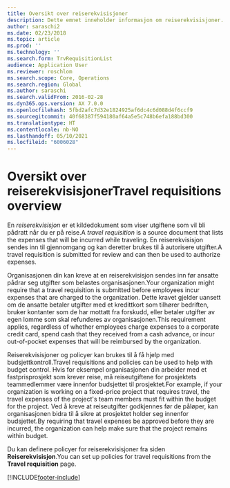 ```yaml
---
title: Oversikt over reiserekvisisjoner
description: Dette emnet inneholder informasjon om reiserekvisisjoner. En reiserekvisisjon dokumenterer planlagte reiseutgifter.
author: saraschi2
ms.date: 02/23/2018
ms.topic: article
ms.prod: ''
ms.technology: ''
ms.search.form: TrvRequisitionList
audience: Application User
ms.reviewer: roschlom
ms.search.scope: Core, Operations
ms.search.region: Global
ms.author: saraschi
ms.search.validFrom: 2016-02-28
ms.dyn365.ops.version: AX 7.0.0
ms.openlocfilehash: 5fbd2afc7d32e1824925af6dc4c6d088d4f6ccf9
ms.sourcegitcommit: 40f68387f594180af64a5e5c748b6efa188bd300
ms.translationtype: HT
ms.contentlocale: nb-NO
ms.lasthandoff: 05/10/2021
ms.locfileid: "6006028"
---
```

# <a name="travel-requisitions-overview"></a><span data-ttu-id="fa8e5-104">Oversikt over reiserekvisisjoner</span><span class="sxs-lookup"><span data-stu-id="fa8e5-104">Travel requisitions overview</span></span>

<span data-ttu-id="fa8e5-105">En *reiserekvisisjon* er et kildedokument som viser utgiftene som vil bli pådratt når du er på reise.</span><span class="sxs-lookup"><span data-stu-id="fa8e5-105">A *travel requisition* is a source document that lists the expenses that will be incurred while traveling.</span></span> <span data-ttu-id="fa8e5-106">En reiserekvisisjon sendes inn til gjennomgang og kan deretter brukes til å autorisere utgifter.</span><span class="sxs-lookup"><span data-stu-id="fa8e5-106">A travel requisition is submitted for review and can then be used to authorize expenses.</span></span>

<span data-ttu-id="fa8e5-107">Organisasjonen din kan kreve at en reiserekvisisjon sendes inn før ansatte pådrar seg utgifter som belastes organisasjonen.</span><span class="sxs-lookup"><span data-stu-id="fa8e5-107">Your organization might require that a travel requisition is submitted before employees incur expenses that are charged to the organization.</span></span> <span data-ttu-id="fa8e5-108">Dette kravet gjelder uansett om de ansatte betaler utgifter med et kredittkort som tilhører bedriften, bruker kontanter som de har mottatt fra forskudd, eller betaler utgifter av egen lomme som skal refunderes av organisasjonen.</span><span class="sxs-lookup"><span data-stu-id="fa8e5-108">This requirement applies, regardless of whether employees charge expenses to a corporate credit card, spend cash that they received from a cash advance, or incur out-of-pocket expenses that will be reimbursed by the organization.</span></span>

<span data-ttu-id="fa8e5-109">Reiserekvisisjoner og policyer kan brukes til å få hjelp med budsjettkontroll.</span><span class="sxs-lookup"><span data-stu-id="fa8e5-109">Travel requisitions and policies can be used to help with budget control.</span></span> <span data-ttu-id="fa8e5-110">Hvis for eksempel organisasjonen din arbeider med et fastprisprosjekt som krever reise, må reiseutgiftene for prosjektets teammedlemmer være innenfor budsjettet til prosjektet.</span><span class="sxs-lookup"><span data-stu-id="fa8e5-110">For example, if your organization is working on a fixed-price project that requires travel, the travel expenses of the project's team members must fit within the budget for the project.</span></span> <span data-ttu-id="fa8e5-111">Ved å kreve at reiseutgifter godkjennes før de påløper, kan organisasjonen bidra til å sikre at prosjektet holder seg innenfor budsjettet.</span><span class="sxs-lookup"><span data-stu-id="fa8e5-111">By requiring that travel expenses be approved before they are incurred, the organization can help make sure that the project remains within budget.</span></span>

<span data-ttu-id="fa8e5-112">Du kan definere policyer for reiserekvisisjoner fra siden **Reiserekvisisjon**.</span><span class="sxs-lookup"><span data-stu-id="fa8e5-112">You can set up policies for travel requisitions from the **Travel requisition** page.</span></span>


[!INCLUDE[footer-include](../includes/footer-banner.md)]